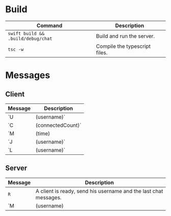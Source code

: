 # Build #

| Command | Description |
|---------|-------------|
| `swift build && .build/debug/chat` | Build and run the server. |
| `tsc -w` | Compile the typescript files. |


# Messages #

## Client ##

| Message | Description |
|---------|-------------|
| `U|(username)` | Tells you what is your username. |
| `C|(connectedCount)` | Tells you the number of connected users at the moment. |
| `M|(time)|(username)|(message)` | Received a message. |
| `J|(username)` | A user joined the chat. |
| `L|(username)` | A user left the chat. |


## Server ##

| Message | Description |
|---------|-------------|
| `R` | A client is ready, send his username and the last chat messages. |
| `M|(username)|(message)` | Received a message. |

